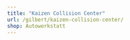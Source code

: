 ```yaml
---
title: "Kaizen Collision Center"
url: /gilbert/kaizen-collision-center/
shop: Autowerkstatt
---
```

